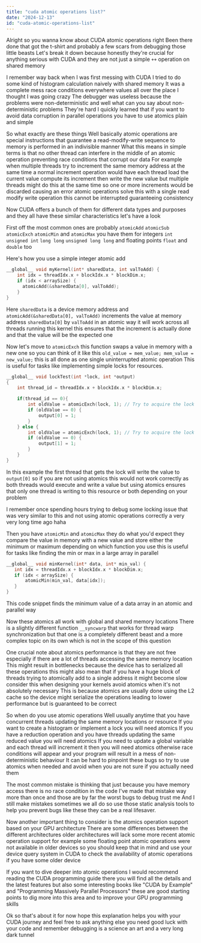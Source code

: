 ```yaml
---
title: "cuda atomic operations list?"
date: "2024-12-13"
id: "cuda-atomic-operations-list"
---
```


Alright so you wanna know about CUDA atomic operations right Been there done that got the t-shirt and probably a few scars from debugging those little beasts Let's break it down because honestly they're crucial for anything serious with CUDA and they are not just a simple `++` operation on shared memory

I remember way back when I was first messing with CUDA I tried to do some kind of histogram calculation naively with shared memory It was a complete mess race conditions everywhere values all over the place I thought I was going crazy The debugger was useless because the problems were non-deterministic and well what can you say about non-deterministic problems They're hard I quickly learned that if you want to avoid data corruption in parallel operations you have to use atomics plain and simple

So what exactly are these things Well basically atomic operations are special instructions that guarantee a read-modify-write sequence to memory is performed in an indivisible manner What this means in simple terms is that no other thread can interfere in the middle of an atomic operation preventing race conditions that corrupt our data For example when multiple threads try to increment the same memory address at the same time a normal increment operation would have each thread load the current value compute its increment then write the new value but multiple threads might do this at the same time so one or more increments would be discarded causing an error atomic operations solve this with a single read modify write operation this cannot be interrupted guaranteeing consistency

Now CUDA offers a bunch of them for different data types and purposes and they all have these similar characteristics let's have a look

First off the most common ones are probably `atomicAdd` `atomicSub` `atomicExch` `atomicMin` and `atomicMax` you have them for integers `int` `unsigned int` `long long` `unsigned long long` and floating points `float` and `double` too

Here's how you use a simple integer atomic add

```cpp
__global__ void myKernel(int* sharedData, int valToAdd) {
    int idx = threadIdx.x + blockIdx.x * blockDim.x;
    if (idx < arraySize) {
      atomicAdd(&sharedData[0], valToAdd);
    }
}
```

Here `sharedData` is a device memory address and `atomicAdd(&sharedData[0], valToAdd)` increments the value at memory address `sharedData[0]` by `valToAdd` in an atomic way it will work across all threads running this kernel this ensures that the increment is actually done and that the value will be the expected one

Now let's move to `atomicExch` this function swaps a value in memory with a new one so you can think of it like this `old_value = mem_value; mem_value = new_value;` this is all done as one single uninterrupted atomic operation This is useful for tasks like implementing simple locks for resources.

```cpp
__global__ void lockTest(int *lock, int *output)
{
    int thread_id = threadIdx.x + blockIdx.x * blockDim.x;

    if(thread_id == 0){
        int oldValue = atomicExch(lock, 1); // Try to acquire the lock
        if (oldValue == 0) {
            output[0] = 1;
        }
    } else {
        int oldValue = atomicExch(lock, 1); // Try to acquire the lock
        if (oldValue == 0) {
            output[1] = 1;
        }
    }
}

```

In this example the first thread that gets the lock will write the value to `output[0]` so if you are not using atomics this would not work correctly as both threads would execute and write a value but using atomics ensures that only one thread is writing to this resource or both depending on your problem

I remember once spending hours trying to debug some locking issue that was very similar to this and not using atomic operations correctly a very very long time ago haha

Then you have `atomicMin` and `atomicMax` they do what you'd expect they compare the value in memory with a new value and store either the minimum or maximum depending on which function you use this is useful for tasks like finding the min or max in a large array in parallel

```cpp
__global__ void minKernel(int* data, int* min_val) {
   int idx = threadIdx.x + blockIdx.x * blockDim.x;
   if (idx < arraySize) {
       atomicMin(min_val, data[idx]);
   }
}
```

This code snippet finds the minimum value of a data array in an atomic and parallel way

Now these atomics all work with global and shared memory locations There is a slightly different function `__syncwarp` that works for thread warp synchronization but that one is a completely different beast and a more complex topic on its own which is not in the scope of this question

One crucial note about atomics performance is that they are not free especially if there are a lot of threads accessing the same memory location This might result in bottlenecks because the device has to serialized all these operations this might also mean that if you have a huge block of threads trying to atomically add to a single address it might become slow consider this when designing your kernels avoid atomics when it's not absolutely necessary This is because atomics are usually done using the L2 cache so the device might serialize the operations leading to lower performance but is guaranteed to be correct

So when do you use atomic operations Well usually anytime that you have concurrent threads updating the same memory locations or resource If you want to create a histogram or implement a lock you will need atomics If you have a reduction operation and you have threads updating the same reduced value you will need atomics If you need to update a global variable and each thread will increment it then you will need atomics otherwise race conditions will appear and your program will result in a mess of non-deterministic behaviour It can be hard to pinpoint these bugs so try to use atomics when needed and avoid when you are not sure if you actually need them

The most common mistake is thinking that just because you have memory access there is no race condition in the code I've made that mistake way more than once and those are by far the worst bugs to debug trust me And I still make mistakes sometimes we all do so use those static analysis tools to help you prevent bugs like these they can be a real lifesaver.

Now another important thing to consider is the atomics operation support based on your GPU architecture There are some differences between the different architectures older architectures will lack some more recent atomic operation support for example some floating point atomic operations were not available in older devices so you should keep that in mind and use your device query system in CUDA to check the availability of atomic operations if you have some older device

If you want to dive deeper into atomic operations I would recommend reading the CUDA programming guide there you will find all the details and the latest features but also some interesting books like "CUDA by Example" and "Programming Massively Parallel Processors" these are good starting points to dig more into this area and to improve your GPU programming skills

Ok so that's about it for now hope this explanation helps you with your CUDA journey and feel free to ask anything else you need good luck with your code and remember debugging is a science an art and a very long dark tunnel
